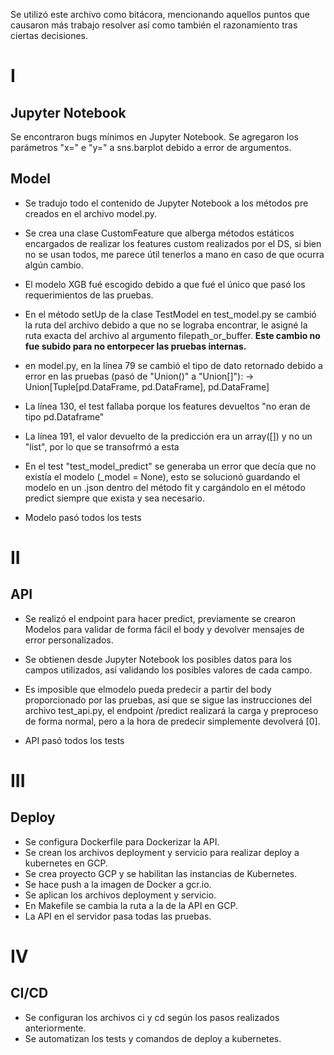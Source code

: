 
Se utilizó este archivo como bitácora, mencionando aquellos puntos que causaron más trabajo resolver así como también el razonamiento tras ciertas decisiones.

# I
## Jupyter Notebook
Se encontraron bugs mínimos en Jupyter Notebook. Se agregaron los parámetros "x=" e "y=" a sns.barplot debido a error de argumentos.

## Model
- Se tradujo todo el contenido de  Jupyter Notebook a los métodos pre creados en el archivo model.py.
- Se crea una clase CustomFeature que alberga métodos estáticos encargados de realizar los features custom
realizados por el DS, si bien no se usan todos, me parece útil tenerlos a mano en caso de que ocurra algún cambio.
- El modelo XGB fué escogido debido a que fué el único que pasó los requerimientos de las pruebas.
- En el método setUp de la clase TestModel en test_model.py se cambió la ruta del archivo debido a que no
se lograba encontrar, le asigné la ruta exacta del archivo al argumento filepath_or_buffer. **Este cambio no fue subido para no entorpecer las pruebas internas.**
- en model.py, en la línea 79 se cambió el tipo de dato retornado debido a error en las pruebas (pasó de "Union()" a "Union[]"):
    -> Union[Tuple[pd.DataFrame, pd.DataFrame], pd.DataFrame]

- La línea 130, el test fallaba porque los features devueltos "no eran de tipo pd.Dataframe"
- La línea 191, el valor devuelto de la predicción era un array([]) y no un "list", por lo que se transofrmó a esta

- En el test "test_model_predict" se generaba un error que decía que no existía el modelo (_model = None), esto se solucionó guardando el modelo en un .json dentro del método fit y cargándolo en el método predict siempre que exista y sea necesario.

- Modelo pasó todos los tests

# II
## API
- Se realizó el endpoint para hacer predict, previamente se crearon Modelos para validar de forma fácil el body y devolver mensajes de error personalizados.
- Se obtienen desde Jupyter Notebook los posibles datos para los campos utilizados, así validando los posibles valores de cada campo.
- Es imposible que elmodelo pueda predecir a partir del body proporcionado por las pruebas, así que se sigue las instrucciones del archivo test_api.py, el endpoint /predict realizará la carga y preproceso de forma normal, pero a la hora de predecir simplemente devolverá [0].

- API pasó todos los tests

# III
## Deploy
- Se configura Dockerfile para Dockerizar la API.
- Se crean los archivos deployment y servicio para realizar deploy a kubernetes en GCP.
- Se crea proyecto GCP y se habilitan las instancias de Kubernetes.
- Se hace push a la imagen de Docker a gcr.io.
- Se aplican los archivos deployment y servicio.
- En Makefile se cambia la ruta a la de la API en GCP.
- La API en el servidor pasa todas las pruebas.

# IV
## CI/CD
- Se configuran los archivos ci y cd según los pasos realizados anteriormente.
- Se automatizan los tests y comandos de deploy a kubernetes.
